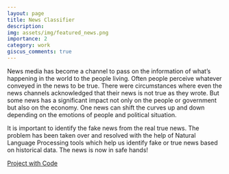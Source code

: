 ```yaml
---
layout: page
title: News Classifier
description: 
img: assets/img/featured_news.png
importance: 2
category: work
giscus_comments: true
---
```

News media has become a channel to pass on the information of what’s happening in the world to the people living. Often people perceive whatever conveyed in the news to be true. There were circumstances where even the news channels acknowledged that their news is not true as they wrote. But some news has a significant impact not only on the people or government but also on the economy. One news can shift the curves up and down depending on the emotions of people and political situation.

It is important to identify the fake news from the real true news. The problem has been taken over and resolved with the help of Natural Language Processing tools which help us identify fake or true news based on historical data. The news is now in safe hands!

[Project with Code](https://github.com/ahatesham02/News-Classifier)
